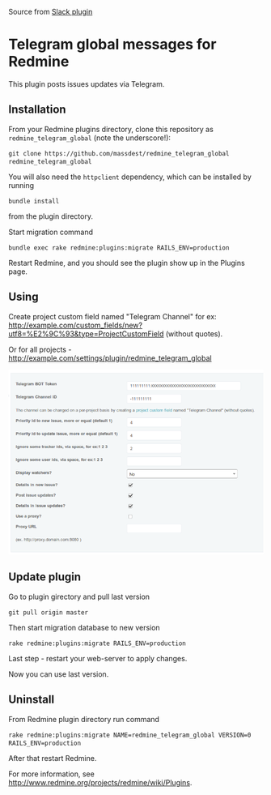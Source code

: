 Source from [Slack plugin](https://github.com/sciyoshi/redmine-slack)

# Telegram global messages for Redmine

This plugin posts issues updates via Telegram. 

## Installation

From your Redmine plugins directory, clone this repository as `redmine_telegram_global` (note
the underscore!):

    git clone https://github.com/massdest/redmine_telegram_global redmine_telegram_global

You will also need the `httpclient` dependency, which can be installed by running

    bundle install

from the plugin directory.

Start migration command

	bundle exec rake redmine:plugins:migrate RAILS_ENV=production

Restart Redmine, and you should see the plugin show up in the Plugins page.

## Using

Create project custom field named "Telegram Channel" for ex: http://example.com/custom_fields/new?utf8=%E2%9C%93&type=ProjectCustomField (without quotes).

Or for all projects - http://example.com/settings/plugin/redmine_telegram_global

![Plugin settings](images/redmine_telegram_global_setting.png)

## Update plugin

Go to plugin girectory and pull last version
	
	git pull origin master

Then start migration database to new version

	rake redmine:plugins:migrate RAILS_ENV=production

Last step - restart your web-server to apply changes.

Now you can use last version.

## Uninstall

From Redmine plugin directory run command

	rake redmine:plugins:migrate NAME=redmine_telegram_global VERSION=0 RAILS_ENV=production

After that restart Redmine.

For more information, see http://www.redmine.org/projects/redmine/wiki/Plugins.




